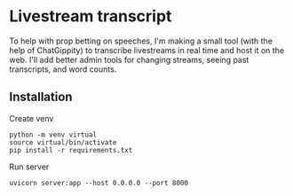 # Livestream transcript
To help with prop betting on speeches, I'm making a small tool (with the help of ChatGippity) to transcribe livestreams in real time and host it on the web. I'll add better admin tools for changing streams, seeing past transcripts, and word counts.
## Installation
Create venv
```
python -m venv virtual
source virtual/bin/activate
pip install -r requirements.txt
```

Run server
```
uvicorn server:app --host 0.0.0.0 --port 8000
```


